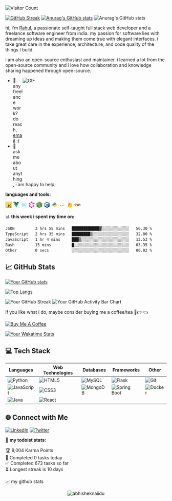 
![Visitor Count](https://profile-counter.glitch.me/{Brhys}/count.svg)

<a href="https://git.io/streak-stats"><img src="https://streak-stats.demolab.com?user=Brhys9&theme=radical&card_width=498" alt="GitHub Streak" /></a>
[![Anurag's GitHub stats](https://github-readme-stats.vercel.app/api?username=Brhys9)](https://github.com/Brhys9/github-readme-stats)
![Anurag's GitHub stats](https://github-readme-stats.vercel.app/api?username=anuraghazra&show_icons=true)

hi, i'm [Rahul](https://Brhys9.me/), a passionate self-taught full stack web developer and a freelance software engineer from india. my passion for software lies with dreaming up ideas and making them come true with elegant interfaces. i take great care in the experience, architecture, and code quality of the things I build.

i am also an open-source enthusiast and maintainer. i learned a lot from the open-source community and i love how collaboration and knowledge sharing happened through open-source.


  <img align="right" alt="GIF" src="https://github.com/abhisheknaiidu/abhisheknaiidu/blob/master/code.gif?raw=true" width="450" height="320" />
  
- 💼 any freelance work? do reach, [email](mailto:rhysget0@gmail.com) :)
- 💬 ask me about anything, i am happy to help;

**languages and tools:**  

<code><img height="20" src="https://raw.githubusercontent.com/github/explore/80688e429a7d4ef2fca1e82350fe8e3517d3494d/topics/javascript/javascript.png"></code>
<code><img height="20" src="https://raw.githubusercontent.com/github/explore/80688e429a7d4ef2fca1e82350fe8e3517d3494d/topics/vue/vue.png"></code>
<code><img height="20" src="https://raw.githubusercontent.com/github/explore/80688e429a7d4ef2fca1e82350fe8e3517d3494d/topics/react/react.png"></code>
<code><img height="20" src="https://raw.githubusercontent.com/github/explore/5c058a388828bb5fde0bcafd4bc867b5bb3f26f3/topics/graphql/graphql.png"></code>
<code><img height="20" src="https://raw.githubusercontent.com/github/explore/80688e429a7d4ef2fca1e82350fe8e3517d3494d/topics/nodejs/nodejs.png"></code>
<code><img height="20" src="https://raw.githubusercontent.com/github/explore/80688e429a7d4ef2fca1e82350fe8e3517d3494d/topics/cpp/cpp.png"></code>
<code><img height="20" src="https://raw.githubusercontent.com/github/explore/80688e429a7d4ef2fca1e82350fe8e3517d3494d/topics/python/python.png"></code>
<code><img height="20" src="https://raw.githubusercontent.com/github/explore/80688e429a7d4ef2fca1e82350fe8e3517d3494d/topics/mysql/mysql.png"></code>
<code><img height="20" src="https://raw.githubusercontent.com/github/explore/80688e429a7d4ef2fca1e82350fe8e3517d3494d/topics/firebase/firebase.png"></code>
<code><img height="20" src="https://raw.githubusercontent.com/github/explore/80688e429a7d4ef2fca1e82350fe8e3517d3494d/topics/git/git.png"></code>

📊 **this week i spent my time on:**
<!--START_SECTION:waka-->

```txt
JSON         3 hrs 58 mins   ████████████▓░░░░░░░░░░░░   50.30 %
TypeScript   2 hrs 35 mins   ████████▒░░░░░░░░░░░░░░░░   32.80 %
JavaScript   1 hr 4 mins     ███▒░░░░░░░░░░░░░░░░░░░░░   13.53 %
Bash         15 mins         █░░░░░░░░░░░░░░░░░░░░░░░░   03.35 %
Other        0 secs          ░░░░░░░░░░░░░░░░░░░░░░░░░   00.02 %
```

<!--END_SECTION:waka-->
## 📈 GitHub Stats

[![Your GitHub stats](https://github-readme-stats.vercel.app/api?username=Brhys9&show_icons=true&theme=radical)](https://github.com/yourusername)

[![Top Langs](https://github-readme-stats.vercel.app/api/top-langs/?username=Brhys9&layout=compact&theme=radical)](https://github.com/yourusername)

![Your GitHub Streak](https://github-readme-streak-stats.herokuapp.com/?user=Brhys9&theme=radical)
![Your GitHub Activity Bar Chart](https://github-readme-stats.vercel.app/api?username=Brhys9&hide=contribs&count_private=true&show_icons=true&theme=radical)


if you like what i do, maybe consider buying me a coffee/tea 🥺👉👈

<a href="https://www.buymeacoffee.com/Brhys9" target="_blank"><img src="https://cdn.buymeacoffee.com/buttons/v2/default-red.png" alt="Buy Me A Coffee" width="150" ></a>
<!--START_SECTION:waka-->
[![Your Wakatime Stats](https://github-readme-stats.vercel.app/api/wakatime?username=Brhys9&theme=radical)](https://wakatime.com/@Brhys9)
<!--END_SECTION:waka-->
## 💻 Tech Stack

| **Languages**         | **Web Technologies**      | **Databases**        | **Frameworks**       | **Other**           |
| ---------------------- | ------------------------- | -------------------- | -------------------- | ------------------- |
| ![Python](icons/python.png)   | ![HTML5](icons/html5.png)   | ![MySQL](icons/mysql.png)  | ![Flask](icons/flask.png)  | ![Git](icons/git.png) |
| ![JavaScript](icons/javascript.png) | ![CSS3](icons/css3.png) | ![MongoDB](icons/mongodb.png) | ![Spring Boot](icons/spring.png) | ![Docker](icons/docker.png) |
| ![Java](icons/java.png)  | ![React](icons/react.png) |                        |                        |                     |
## 🌐 Connect with Me

[![LinkedIn](https://img.shields.io/badge/LinkedIn-Connect-blue?style=flat&logo=linkedin)](https://www.linkedin.com/in/yourusername)
[![Twitter](https://img.shields.io/badge/Twitter-Follow-blue?style=flat&logo=twitter)](https://twitter.com/yourhandle)

🚧 **my todoist stats:**
<!-- TODO-IST:START -->
🏆  8,004 Karma Points           
🌸  Completed 0 tasks today           
✅  Completed 673 tasks so far           
⏳  Longest streak is 10 days
<!-- TODO-IST:END -->


📈 my github stats

<p align="center"> <img src="https://github-readme-stats.vercel.app/api?username=abhisheknaiidu&show_icons=true&theme=gotham" alt="abhisheknaiidu" />




